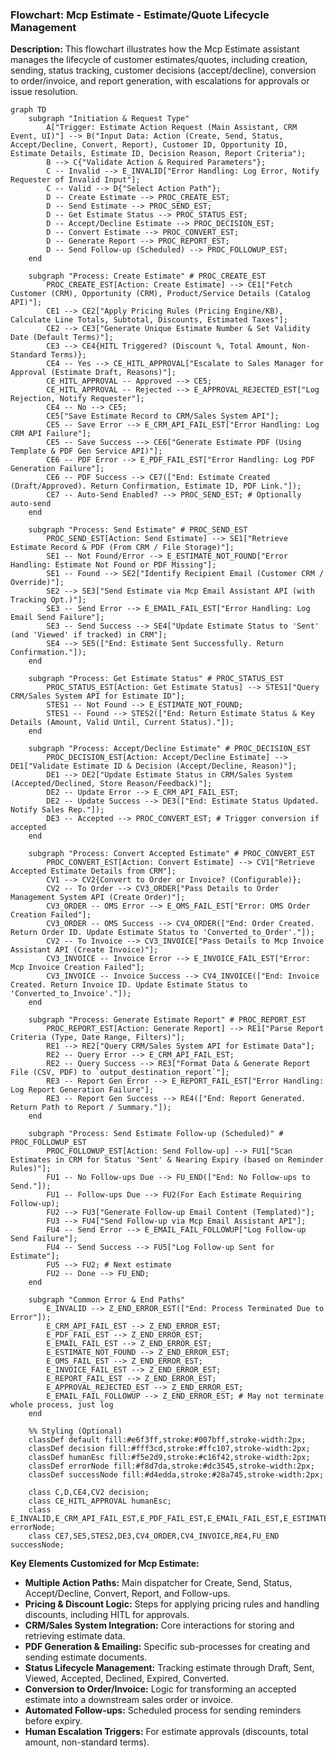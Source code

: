 ### Flowchart: Mcp Estimate - Estimate/Quote Lifecycle Management

**Description:** This flowchart illustrates how the Mcp Estimate assistant manages the lifecycle of customer estimates/quotes, including creation, sending, status tracking, customer decisions (accept/decline), conversion to order/invoice, and report generation, with escalations for approvals or issue resolution.

```mermaid
graph TD
    subgraph "Initiation & Request Type"
        A["Trigger: Estimate Action Request (Main Assistant, CRM Event, UI)"] --> B("Input Data: Action (Create, Send, Status, Accept/Decline, Convert, Report), Customer ID, Opportunity ID, Estimate Details, Estimate ID, Decision Reason, Report Criteria");
        B --> C{"Validate Action & Required Parameters"};
        C -- Invalid --> E_INVALID["Error Handling: Log Error, Notify Requester of Invalid Input"];
        C -- Valid --> D{"Select Action Path"};
        D -- Create Estimate --> PROC_CREATE_EST;
        D -- Send Estimate --> PROC_SEND_EST;
        D -- Get Estimate Status --> PROC_STATUS_EST;
        D -- Accept/Decline Estimate --> PROC_DECISION_EST;
        D -- Convert Estimate --> PROC_CONVERT_EST;
        D -- Generate Report --> PROC_REPORT_EST;
        D -- Send Follow-up (Scheduled) --> PROC_FOLLOWUP_EST;
    end

    subgraph "Process: Create Estimate" # PROC_CREATE_EST
        PROC_CREATE_EST[Action: Create Estimate] --> CE1["Fetch Customer (CRM), Opportunity (CRM), Product/Service Details (Catalog API)"];
        CE1 --> CE2["Apply Pricing Rules (Pricing Engine/KB), Calculate Line Totals, Subtotal, Discounts, Estimated Taxes"];
        CE2 --> CE3["Generate Unique Estimate Number & Set Validity Date (Default Terms)"];
        CE3 --> CE4{HITL Triggered? (Discount %, Total Amount, Non-Standard Terms)};
        CE4 -- Yes --> CE_HITL_APPROVAL["Escalate to Sales Manager for Approval (Estimate Draft, Reasons)"];
        CE_HITL_APPROVAL -- Approved --> CE5;
        CE_HITL_APPROVAL -- Rejected --> E_APPROVAL_REJECTED_EST["Log Rejection, Notify Requester"];
        CE4 -- No --> CE5;
        CE5["Save Estimate Record to CRM/Sales System API"];
        CE5 -- Save Error --> E_CRM_API_FAIL_EST["Error Handling: Log CRM API Failure"];
        CE5 -- Save Success --> CE6["Generate Estimate PDF (Using Template & PDF Gen Service API)"];
        CE6 -- PDF Error --> E_PDF_FAIL_EST["Error Handling: Log PDF Generation Failure"];
        CE6 -- PDF Success --> CE7(["End: Estimate Created (Draft/Approved). Return Confirmation, Estimate ID, PDF Link."]);
        CE7 -- Auto-Send Enabled? --> PROC_SEND_EST; # Optionally auto-send
    end

    subgraph "Process: Send Estimate" # PROC_SEND_EST
        PROC_SEND_EST[Action: Send Estimate] --> SE1["Retrieve Estimate Record & PDF (From CRM / File Storage)"];
        SE1 -- Not Found/Error --> E_ESTIMATE_NOT_FOUND["Error Handling: Estimate Not Found or PDF Missing"];
        SE1 -- Found --> SE2["Identify Recipient Email (Customer CRM / Override)"];
        SE2 --> SE3["Send Estimate via Mcp Email Assistant API (with Tracking Opt.)"];
        SE3 -- Send Error --> E_EMAIL_FAIL_EST["Error Handling: Log Email Send Failure"];
        SE3 -- Send Success --> SE4["Update Estimate Status to 'Sent' (and 'Viewed' if tracked) in CRM"];
        SE4 --> SE5(["End: Estimate Sent Successfully. Return Confirmation."]);
    end

    subgraph "Process: Get Estimate Status" # PROC_STATUS_EST
        PROC_STATUS_EST[Action: Get Estimate Status] --> STES1["Query CRM/Sales System API for Estimate ID"];
        STES1 -- Not Found --> E_ESTIMATE_NOT_FOUND;
        STES1 -- Found --> STES2(["End: Return Estimate Status & Key Details (Amount, Valid Until, Current Status)."]);
    end

    subgraph "Process: Accept/Decline Estimate" # PROC_DECISION_EST
        PROC_DECISION_EST[Action: Accept/Decline Estimate] --> DE1["Validate Estimate ID & Decision (Accept/Decline, Reason)"];
        DE1 --> DE2["Update Estimate Status in CRM/Sales System (Accepted/Declined, Store Reason/Feedback)"];
        DE2 -- Update Error --> E_CRM_API_FAIL_EST;
        DE2 -- Update Success --> DE3(["End: Estimate Status Updated. Notify Sales Rep."]);
        DE3 -- Accepted --> PROC_CONVERT_EST; # Trigger conversion if accepted
    end

    subgraph "Process: Convert Accepted Estimate" # PROC_CONVERT_EST
        PROC_CONVERT_EST[Action: Convert Estimate] --> CV1["Retrieve Accepted Estimate Details from CRM"];
        CV1 --> CV2{Convert to Order or Invoice? (Configurable)};
        CV2 -- To Order --> CV3_ORDER["Pass Details to Order Management System API (Create Order)"];
        CV3_ORDER -- OMS Error --> E_OMS_FAIL_EST["Error: OMS Order Creation Failed"];
        CV3_ORDER -- OMS Success --> CV4_ORDER(["End: Order Created. Return Order ID. Update Estimate Status to 'Converted_to_Order'."]);
        CV2 -- To Invoice --> CV3_INVOICE["Pass Details to Mcp Invoice Assistant API (Create Invoice)"];
        CV3_INVOICE -- Invoice Error --> E_INVOICE_FAIL_EST["Error: Mcp Invoice Creation Failed"];
        CV3_INVOICE -- Invoice Success --> CV4_INVOICE(["End: Invoice Created. Return Invoice ID. Update Estimate Status to 'Converted_to_Invoice'."]);
    end

    subgraph "Process: Generate Estimate Report" # PROC_REPORT_EST
        PROC_REPORT_EST[Action: Generate Report] --> RE1["Parse Report Criteria (Type, Date Range, Filters)"];
        RE1 --> RE2["Query CRM/Sales System API for Estimate Data"];
        RE2 -- Query Error --> E_CRM_API_FAIL_EST;
        RE2 -- Query Success --> RE3["Format Data & Generate Report File (CSV, PDF) to `output_destination_report`"];
        RE3 -- Report Gen Error --> E_REPORT_FAIL_EST["Error Handling: Log Report Generation Failure"];
        RE3 -- Report Gen Success --> RE4(["End: Report Generated. Return Path to Report / Summary."]);
    end

    subgraph "Process: Send Estimate Follow-up (Scheduled)" # PROC_FOLLOWUP_EST
        PROC_FOLLOWUP_EST[Action: Send Follow-up] --> FU1["Scan Estimates in CRM for Status 'Sent' & Nearing Expiry (based on Reminder Rules)"];
        FU1 -- No Follow-ups Due --> FU_END(["End: No Follow-ups to Send."]);
        FU1 -- Follow-ups Due --> FU2(For Each Estimate Requiring Follow-up);
        FU2 --> FU3["Generate Follow-up Email Content (Templated)"];
        FU3 --> FU4["Send Follow-up via Mcp Email Assistant API"];
        FU4 -- Send Error --> E_EMAIL_FAIL_FOLLOWUP["Log Follow-up Send Failure"];
        FU4 -- Send Success --> FU5["Log Follow-up Sent for Estimate"];
        FU5 --> FU2; # Next estimate
        FU2 -- Done --> FU_END;
    end

    subgraph "Common Error & End Paths"
        E_INVALID --> Z_END_ERROR_EST(["End: Process Terminated Due to Error"]);
        E_CRM_API_FAIL_EST --> Z_END_ERROR_EST;
        E_PDF_FAIL_EST --> Z_END_ERROR_EST;
        E_EMAIL_FAIL_EST --> Z_END_ERROR_EST;
        E_ESTIMATE_NOT_FOUND --> Z_END_ERROR_EST;
        E_OMS_FAIL_EST --> Z_END_ERROR_EST;
        E_INVOICE_FAIL_EST --> Z_END_ERROR_EST;
        E_REPORT_FAIL_EST --> Z_END_ERROR_EST;
        E_APPROVAL_REJECTED_EST --> Z_END_ERROR_EST;
        E_EMAIL_FAIL_FOLLOWUP --> Z_END_ERROR_EST; # May not terminate whole process, just log
    end

    %% Styling (Optional)
    classDef default fill:#e6f3ff,stroke:#007bff,stroke-width:2px;
    classDef decision fill:#fff3cd,stroke:#ffc107,stroke-width:2px;
    classDef humanEsc fill:#f5e2d9,stroke:#c16f42,stroke-width:2px;
    classDef errorNode fill:#f8d7da,stroke:#dc3545,stroke-width:2px;
    classDef successNode fill:#d4edda,stroke:#28a745,stroke-width:2px;

    class C,D,CE4,CV2 decision;
    class CE_HITL_APPROVAL humanEsc;
    class E_INVALID,E_CRM_API_FAIL_EST,E_PDF_FAIL_EST,E_EMAIL_FAIL_EST,E_ESTIMATE_NOT_FOUND,E_OMS_FAIL_EST,E_INVOICE_FAIL_EST,E_REPORT_FAIL_EST,E_APPROVAL_REJECTED_EST,E_EMAIL_FAIL_FOLLOWUP errorNode;
    class CE7,SE5,STES2,DE3,CV4_ORDER,CV4_INVOICE,RE4,FU_END successNode;
```

**Key Elements Customized for Mcp Estimate:**
*   **Multiple Action Paths:** Main dispatcher for Create, Send, Status, Accept/Decline, Convert, Report, and Follow-ups.
*   **Pricing & Discount Logic:** Steps for applying pricing rules and handling discounts, including HITL for approvals.
*   **CRM/Sales System Integration:** Core interactions for storing and retrieving estimate data.
*   **PDF Generation & Emailing:** Specific sub-processes for creating and sending estimate documents.
*   **Status Lifecycle Management:** Tracking estimate through Draft, Sent, Viewed, Accepted, Declined, Expired, Converted.
*   **Conversion to Order/Invoice:** Logic for transforming an accepted estimate into a downstream sales order or invoice.
*   **Automated Follow-ups:** Scheduled process for sending reminders before expiry.
*   **Human Escalation Triggers:** For estimate approvals (discounts, total amount, non-standard terms).

